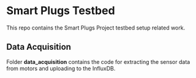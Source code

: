 # Smart Plugs Testbed
This repo contains the Smart Plugs Project testbed setup related work.

## Data Acquisition
Folder **data_acquisition** contains the code for extracting the sensor data from motors and uploading to the InfluxDB. 